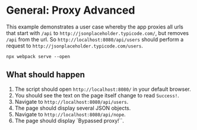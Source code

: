 # General: Proxy Advanced

This example demonstrates a user case whereby the app proxies all urls that start with `/api` to
`http://jsonplaceholder.typicode.com/`, but removes `/api` from the url. So
`http://localhost:8080/api/users` should perform a request to
`http://jsonplaceholder.typicode.com/users`.

```console
npx webpack serve --open
```

## What should happen

1. The script should open `http://localhost:8080/` in your default browser.
2. You should see the text on the page itself change to read `Success!`.
3. Navigate to `http://localhost:8080/api/users`.
4. The page should display several JSON objects.
5. Navigate to `http://localhost:8080/api/nope`.
6. The page should display `Bypassed proxy!``.
